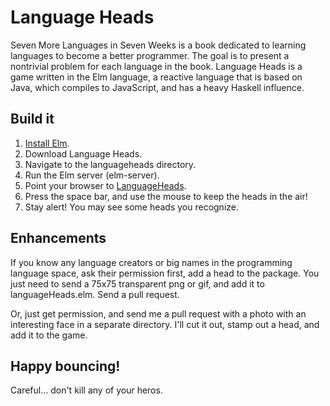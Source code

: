 Language Heads
=============

Seven More Languages in Seven Weeks is a book dedicated to learning languages to become a better programmer. The goal is to present a nontrivial problem for each language in the book. Language Heads is a game written in the Elm language, a reactive language that is based on Java, which compiles to JavaScript, and has a heavy Haskell influence. 

Build it
--------------
1. [Install Elm](https://github.com/evancz/Elm/blob/master/README.md#install).
2. Download Language Heads. 
3. Navigate to the languageheads directory. 
4. Run the Elm server (elm-server). 
5. Point your browser to [LanguageHeads](http://localhost:8000/languageHeads.elm). 
6. Press the space bar, and use the mouse to keep the heads in the air!
7. Stay alert! You may see some heads you recognize. 

Enhancements
------------
If you know any language creators or big names in the programming language space, ask their permission first, add a head to the package. You just need to send a 75x75 transparent png or gif, and add it to languageHeads.elm. Send a pull request. 

Or, just get permission, and send me a pull request with a photo with an interesting face in a separate directory. I'll cut it out, stamp out a head, and add it to the game. 

Happy bouncing!
---------------
Careful... don't kill any of your heros. 


